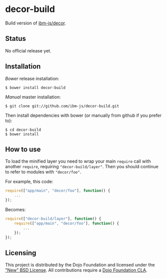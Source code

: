 # decor-build

Build version of [ibm-js/decor](https://github.com/ibm-js/decor).

## Status

No official release yet.

## Installation

_Bower_ release installation:

    $ bower install decor-build

_Manual_ master installation:

    $ git clone git://github.com/ibm-js/decor-build.git

Then install dependencies with bower (or manually from github if you prefer to):

	$ cd decor-build
	$ bower install


## How to use

To load the minified layer you need to wrap your main `require` call with another `require`, requiring `"decor-build/layer"`. Then you should continue to
refer to modules with `"decor/foo"`.

For example, this code:
```js
require(["app/main", "decor/foo"], function() {
	...
});
```
Becomes:
```js
require(["decor-build/layer"], function() {
	require(["app/main", "decor/foo"], function() {
		...
	});
});
```

## Licensing

This project is distributed by the Dojo Foundation and licensed under the ["New" BSD License](./LICENSE).
All contributions require a [Dojo Foundation CLA](http://dojofoundation.org/about/claForm).
